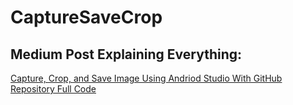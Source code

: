 # CaptureSaveCrop
## Medium Post Explaining Everything:
[Capture, Crop, and Save Image Using Andriod Studio With GitHub Repository Full Code](https://abdullaharean.medium.com/capture-crop-and-save-image-using-andriod-studio-with-github-repository-full-code-f705302f7067)

